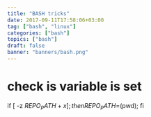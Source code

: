 ```yaml
---
title: "BASH tricks"
date: 2017-09-11T17:58:06+03:00
tag: ["bash", "linux"]
categories: ["bash"]
topics: ["bash"]
draft: false
banner: "banners/bash.png"
---
```



# check is variable is set

if [ -z ${REPO_PATH+x} ]; then REPO_PATH=$(pwd); fi

